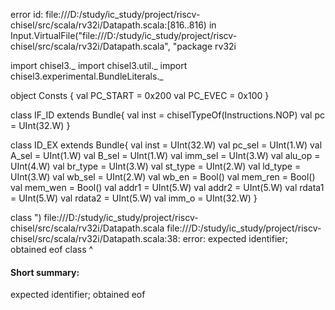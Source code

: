 error id: file:///D:/study/ic_study/project/riscv-chisel/src/scala/rv32i/Datapath.scala:[816..816) in Input.VirtualFile("file:///D:/study/ic_study/project/riscv-chisel/src/scala/rv32i/Datapath.scala", "package rv32i

import chisel3._
import chisel3.util._
import chisel3.experimental.BundleLiterals._

object Consts {
  val PC_START = 0x200
  val PC_EVEC = 0x100
}

class IF_ID extends Bundle{
    val inst = chiselTypeOf(Instructions.NOP)
    val pc = UInt(32.W)
}

class ID_EX extends Bundle{
    val inst = UInt(32.W)
    val pc_sel = UInt(1.W)
    val A_sel = UInt(1.W)
    val B_sel = UInt(1.W)
    val imm_sel = UInt(3.W)
    val alu_op = UInt(4.W)
    val br_type = UInt(3.W)
    val st_type = UInt(2.W)
    val ld_type = UInt(3.W)
    val wb_sel = UInt(2.W)
    val wb_en = Bool()
    val mem_ren = Bool()
    val mem_wen = Bool()
    val addr1 = UInt(5.W)
    val addr2 = UInt(5.W)
    val rdata1 = UInt(5.W)
    val rdata2 = UInt(5.W)
    val imm_o = UInt(32.W)
}

class ")
file:///D:/study/ic_study/project/riscv-chisel/src/scala/rv32i/Datapath.scala
file:///D:/study/ic_study/project/riscv-chisel/src/scala/rv32i/Datapath.scala:38: error: expected identifier; obtained eof
class 
      ^
#### Short summary: 

expected identifier; obtained eof